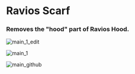 # Ravios Scarf

### Removes the "hood" part of Ravios Hood.

![main_1_edit](https://user-images.githubusercontent.com/80713508/161000215-5a18886a-53d0-441a-974c-6b8878d877da.png)

![main_1](https://user-images.githubusercontent.com/80713508/160991909-8028b984-21cc-4430-926c-cce19a3a8f64.png)

![main_github](https://user-images.githubusercontent.com/80713508/160992249-5dce81d2-0149-429b-b326-68751fbfb1d6.png)

